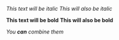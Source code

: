 


*This text will be italic*
_This will also be italic_

**This text will be bold**
__This will also be bold__

_You **can** combine them_


